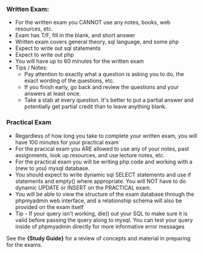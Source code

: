 ### Written Exam:

* For the written exam you CANNOT use any notes, books, web resources, etc.
* Exam has T/F, fill in the blank, and short answer
* Written exam covers general theory, sql language, and some php 
* Expect to write out sql statements
* Expect to write out php
* You will have up to 60 minutes for the written exam
* Tips / Notes:
	* Pay attention to exactly what a question is asking you to do, the exact wording of the questions, etc.
	* If you finish early, go back and review the questions and your answers at least once.
	* Take a stab at every question. It's better to put a partial answer and potentially get partial credit than to leave anything blank.
	
### Practical Exam

* Regardless of how long you take to complete your written exam, you will have 100 minutes for your practical exam
* For the pracical exam you ARE allowed to use any of your notes, past assignments, look up resources, and use lecture notes, etc.
* For the practical exam you will be writing php code and working with a (new to you) mysql database.
* You should expect to write dynamic sql SELECT statements and use if statements and empty() where appropriate. You will NOT have to do dynamic UPDATE or INSERT on the PRACTICAL exam.
* You will be able to view the structure of the exam database through the phpmyadmin web interface, and a relationship schema will also be provided on the exam itself
* Tip - If your query isn't working, die() out your SQL to make sure it is valid before passing the query along to mysql. You can test your query inside of phpmyadmin directly for more informative error messages


See the __{Study Guide}__ for a review of concepts and material in preparing for the exams.
